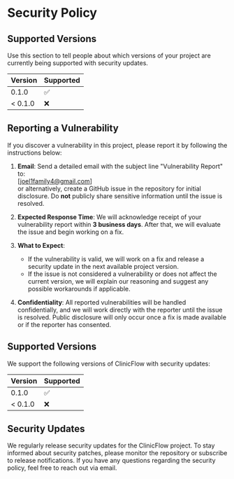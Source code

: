 # Security Policy

## Supported Versions

Use this section to tell people about which versions of your project are currently being supported with security updates.

| Version | Supported          |
| ------- | ------------------ |
| 0.1.0   | :white_check_mark: |
| < 0.1.0 | :x:                |

## Reporting a Vulnerability

If you discover a vulnerability in this project, please report it by following the instructions below:

1. **Email**: Send a detailed email with the subject line "Vulnerability Report" to:  
   [joel1family4@gmail.com]  
   or alternatively, create a GitHub issue in the repository for initial disclosure. Do **not** publicly share sensitive information until the issue is resolved.

2. **Expected Response Time**: We will acknowledge receipt of your vulnerability report within **3 business days**. After that, we will evaluate the issue and begin working on a fix.

3. **What to Expect**:
   - If the vulnerability is valid, we will work on a fix and release a security update in the next available project version.
   - If the issue is not considered a vulnerability or does not affect the current version, we will explain our reasoning and suggest any possible workarounds if applicable.

4. **Confidentiality**: All reported vulnerabilities will be handled confidentially, and we will work directly with the reporter until the issue is resolved. Public disclosure will only occur once a fix is made available or if the reporter has consented.

## Supported Versions

We support the following versions of ClinicFlow with security updates:

| Version | Supported          |
| ------- | ------------------ |
| 0.1.0   | :white_check_mark: |
| < 0.1.0 | :x:                |

## Security Updates

We regularly release security updates for the ClinicFlow project. To stay informed about security patches, please monitor the repository or subscribe to release notifications. If you have any questions regarding the security policy, feel free to reach out via email.


